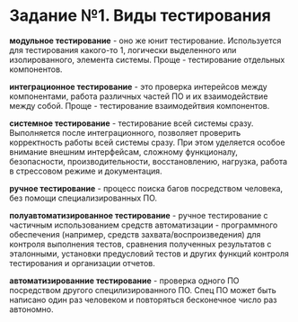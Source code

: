 # Задание №1. Виды тестирования

**модульное тестирование** - оно же юнит тестирование. Используется для тестирования какого-то 1, логически выделенного или изолированного, элемента системы. Проще - тестирование отдельных компонентов.

**интеграционное тестирование** - это проверка интерейсов между компонентами, работа различных частей ПО и их взаимодействие между собой. Проще - тестирование взаимодейтвия компонентов.

**системное тестирование** - тестирование всей системы сразу. Выполняется после интеграционного, позволяет проверить корректность работы всей системы сразу. При этом уделяется особое внимание внешним интерфейсам, сложному функционалу, безопасности, производительности, восстановлению, нагрузка, работа в стрессовом режиме и документация.

**ручное тестирование** - процесс поиска багов посредством человека, без помощи специализированных ПО.

**полуавтоматизированное тестирование** - ручное тестирование с частичным использованием средств автоматизации - программного обеспечения (например, средств захвата/воспроизведения) для контроля выполнения тестов, сравнения полученных результатов с эталонными, установки предусловий тестов и других функций контроля тестирования и организации отчетов.

**автоматизированние тестирование** - проверка одного ПО посредством другого специлизированного ПО. Спец ПО может быть написано один раз человеком и повторяться бесконечное число раз автономно.
